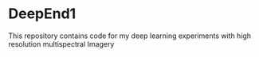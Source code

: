 # DeepEnd1
This repository contains code for my deep learning experiments with high resolution multispectral Imagery
